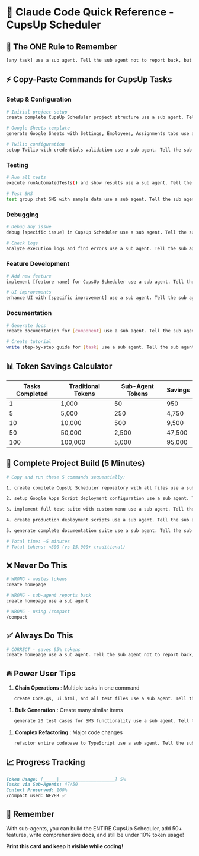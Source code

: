 # 🎯 Claude Code Quick Reference - CupsUp Scheduler

## 🚀 The ONE Rule to Remember

```bash
[any task] use a sub agent. Tell the sub agent not to report back, but to just do the job
```

## ⚡ Copy-Paste Commands for CupsUp Tasks

### Setup & Configuration

```bash
# Initial project setup
create complete CupsUp Scheduler project structure use a sub agent. Tell the sub agent not to report back, but to just do the job

# Google Sheets template
generate Google Sheets with Settings, Employees, Assignments tabs use a sub agent. Tell the sub agent not to report back, but to just do the job

# Twilio configuration
setup Twilio with credentials validation use a sub agent. Tell the sub agent not to report back, but to just do the job
```

### Testing

```bash
# Run all tests
execute runAutomatedTests() and show results use a sub agent. Tell the sub agent not to report back, but to just do the job

# Test SMS
test group chat SMS with sample data use a sub agent. Tell the sub agent not to report back, but to just do the job
```

### Debugging

```bash
# Debug any issue
debug [specific issue] in CupsUp Scheduler use a sub agent. Tell the sub agent not to report back, but to just do the job

# Check logs
analyze execution logs and find errors use a sub agent. Tell the sub agent not to report back, but to just do the job
```

### Feature Development

```bash
# Add new feature
implement [feature name] for CupsUp Scheduler use a sub agent. Tell the sub agent not to report back, but to just do the job

# UI improvements
enhance UI with [specific improvement] use a sub agent. Tell the sub agent not to report back, but to just do the job
```

### Documentation

```bash
# Generate docs
create documentation for [component] use a sub agent. Tell the sub agent not to report back, but to just do the job

# Create tutorial
write step-by-step guide for [task] use a sub agent. Tell the sub agent not to report back, but to just do the job
```

## 📊 Token Savings Calculator

| Tasks Completed | Traditional Tokens | Sub-Agent Tokens | Savings |
| --------------- | ------------------ | ---------------- | ------- |
| 1               | 1,000              | 50               | 950     |
| 5               | 5,000              | 250              | 4,750   |
| 10              | 10,000             | 500              | 9,500   |
| 50              | 50,000             | 2,500            | 47,500  |
| 100             | 100,000            | 5,000            | 95,000  |

## 🎯 Complete Project Build (5 Minutes)

```bash
# Copy and run these 5 commands sequentially:

1. create complete CupsUp Scheduler repository with all files use a sub agent. Tell the sub agent not to report back, but to just do the job

2. setup Google Apps Script deployment configuration use a sub agent. Tell the sub agent not to report back, but to just do the job

3. implement full test suite with custom menu use a sub agent. Tell the sub agent not to report back, but to just do the job

4. create production deployment scripts use a sub agent. Tell the sub agent not to report back, but to just do the job

5. generate complete documentation suite use a sub agent. Tell the sub agent not to report back, but to just do the job

# Total time: ~5 minutes
# Total tokens: <300 (vs 15,000+ traditional)
```

## ❌ Never Do This

```bash
# WRONG - wastes tokens
create homepage

# WRONG - sub-agent reports back
create homepage use a sub agent

# WRONG - using /compact
/compact
```

## ✅ Always Do This

```bash
# CORRECT - saves 95% tokens
create homepage use a sub agent. Tell the sub agent not to report back, but to just do the job
```

## 🔥 Power User Tips

1. **Chain Operations** : Multiple tasks in one command

```bash
   create Code.gs, ui.html, and all test files use a sub agent. Tell the sub agent not to report back, but to just do the job
```

1. **Bulk Generation** : Create many similar items

```bash
   generate 20 test cases for SMS functionality use a sub agent. Tell the sub agent not to report back, but to just do the job
```

1. **Complex Refactoring** : Major code changes

```bash
   refactor entire codebase to TypeScript use a sub agent. Tell the sub agent not to report back, but to just do the job
```

## 📈 Progress Tracking

```markdown
Token Usage: [_____|_____________________] 5%
Tasks via Sub-Agents: 47/50
Context Preserved: 100%
/compact used: NEVER ✅
```

## 🎉 Remember

With sub-agents, you can build the ENTIRE CupsUp Scheduler, add 50+ features, write comprehensive docs, and still be under 10% token usage!

**Print this card and keep it visible while coding!**
